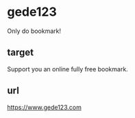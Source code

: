 # gede123

Only do bookmark!

## target

Support you an online fully free bookmark.

## url

https://www.gede123.com